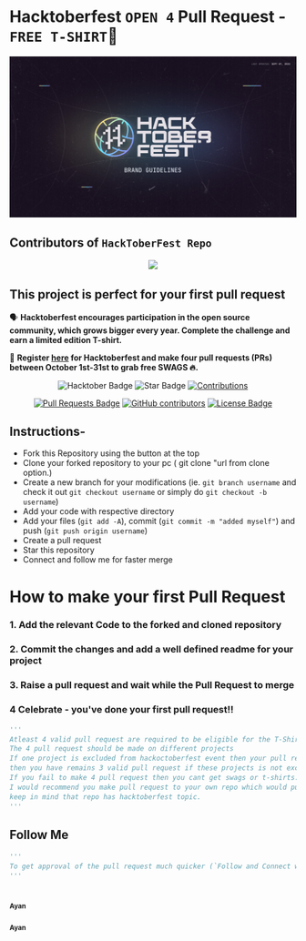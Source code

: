 # Hacktoberfest `OPEN 4` Pull Request - `FREE T-SHIRT`🎉
![Hacktoberfest ](static/logo.png)


## Contributors of `HackToberFest Repo`

<div align="center">

<a href="https://github.com/ayan2809/HackToberFest/graphs/contributors">
  <img src="https://contrib.rocks/image?repo=ayan2809/HackToberFest" />
</a>
  
  </div>

## This project is perfect for your first pull request

🗣 **Hacktoberfest encourages participation in the open source community, which grows bigger every year. Complete the challenge and earn a limited edition T-shirt.**

📢 **Register [here](https://hacktoberfest.digitalocean.com) for Hacktoberfest and make four pull requests (PRs) between October 1st-31st to grab free SWAGS 🔥.**

<div align="center">

<img src="https://img.shields.io/badge/hacktoberfest-2022-blueviolet" alt="Hacktober Badge"/>
 <img src="https://img.shields.io/static/v1?label=%F0%9F%8C%9F&message=If%20Useful&style=style=flat&color=BC4E99" alt="Star Badge"/>
 <a href="https://github.com/ayan2809" ><img src="https://img.shields.io/badge/Contributions-welcome-violet.svg?style=flat&logo=git" alt="Contributions" /></a>

<a href="https://github.com/ayan2809/HackToberFest/pulls"><img src="https://img.shields.io/github/issues-pr/ayan2809/HackToberFest" alt="Pull Requests Badge"/></a>
<a href="https://github.com/ayan2809/HackToberFest/graphs/contributors"><img alt="GitHub contributors" src="https://img.shields.io/github/contributors/ayan2809/HackToberFest?color=2b9348"></a>
<a href="https://github.com/ayan2809/HackToberFest/blob/master/LICENSE"><img src="https://img.shields.io/github/license/ayan2809/HackToberFest?color=2b9348" alt="License Badge"/></a>

</div>

## Instructions-

- Fork this Repository using the button at the top
- Clone your forked repository to your pc ( git clone "url from clone option.)
- Create a new branch for your modifications (ie. `git branch username` and check it out `git checkout username` or simply do `git checkout -b username`)
- Add your code with respective directory
- Add your files (`git add -A`), commit (`git commit -m "added myself"`) and push (`git push origin username`)
- Create a pull request
- Star this repository
- Connect and follow me for faster merge

# How to make your first Pull Request

### 1. Add the relevant Code to the forked and cloned repository

### 2. Commit the changes and add a well defined readme for your project

### 3. Raise a pull request and wait while the Pull Request to merge

### 4 Celebrate - you've done your first pull request!!

```py
'''
Atleast 4 valid pull request are required to be eligible for the T-Shirt giveaway. 
The 4 pull request should be made on different projects
If one project is excluded from hackoctoberfest event then your pull request will not be count and 
then you have remains 3 valid pull request if these projects is not excluded.
If you fail to make 4 pull request then you cant get swags or t-shirts.
I would recommend you make pull request to your own repo which would put you on the safer side.
keep in mind that repo has hacktoberfest topic.
'''
```

## Follow Me

```py
'''
To get approval of the pull request much quicker (`Follow and Connect with Me`)🚀
'''
```

<tr align="center"><td align="center"><a href="https://github.com/ayan2809"><kbd><img src="https://avatars3.githubusercontent.com/ayan2809?size=100" width="100px;" alt=""/></kbd><br /><sub><b>Ayan</b></sub></a><br /></td>
<td align="center"><a href="https://www.linkedin.com/in/ayan-sadhukhan"><kbd><img src="https://media-exp1.licdn.com/dms/image/C5603AQFjN58OokvZeA/profile-displayphoto-shrink_400_400/0/1589085257860?e=1671062400&v=beta&t=W2-H1OQ4Jamn1DL8bpVnqDY-aQ6-lO0Ck44NRBA5jes" width="100px;" alt=""/></kbd><br /><sub><b>Ayan</b></sub></a><br /></td>
</tr>
